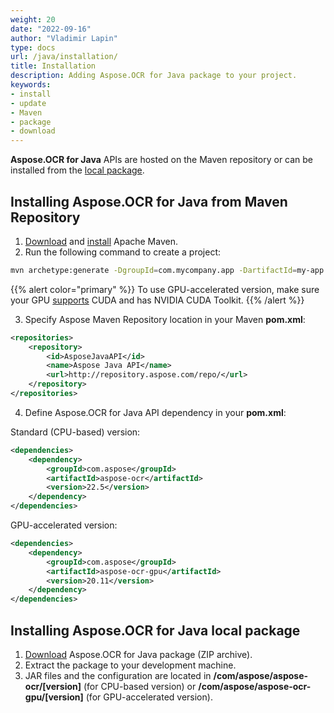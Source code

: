 ```yaml
---
weight: 20
date: "2022-09-16"
author: "Vladimir Lapin"
type: docs
url: /java/installation/
title: Installation
description: Adding Aspose.OCR for Java package to your project.
keywords:
- install
- update
- Maven
- package
- download
---
```


**Aspose.OCR for Java** APIs are hosted on the Maven repository or can be installed from the [local package](https://releases.aspose.com/ocr/java/).

## Installing Aspose.OCR for Java from Maven Repository

1. [Download](https://maven.apache.org/download.cgi) and [install](https://maven.apache.org/install.html) Apache Maven.
2. Run the following command to create a project:

```bash
mvn archetype:generate -DgroupId=com.mycompany.app -DartifactId=my-app -DarchetypeArtifactId=maven-archetype-quickstart -DarchetypeVersion=1.4 -DinteractiveMode=false
```

{{% alert color="primary" %}} 
To use GPU-accelerated version, make sure your GPU [supports](/ocr/java/installation/gpu/) CUDA and has NVIDIA CUDA Toolkit.
{{% /alert %}} 

3. Specify Aspose Maven Repository location in your Maven **pom.xml**:

```xml
<repositories>
    <repository>
        <id>AsposeJavaAPI</id>
        <name>Aspose Java API</name>
        <url>http://repository.aspose.com/repo/</url>
    </repository>
</repositories>
```

4. Define Aspose.OCR for Java API dependency in your **pom.xml**:

Standard (CPU-based) version:

```xml
<dependencies>
    <dependency>
        <groupId>com.aspose</groupId>
        <artifactId>aspose-ocr</artifactId>
        <version>22.5</version>
    </dependency>
</dependencies>
```

GPU-accelerated version:

```xml
<dependencies>
    <dependency>
        <groupId>com.aspose</groupId>
        <artifactId>aspose-ocr-gpu</artifactId>
        <version>20.11</version>
    </dependency>
</dependencies>
```

## Installing Aspose.OCR for Java local package

1. [Download](https://releases.aspose.com/ocr/java/) Aspose.OCR for Java package (ZIP archive).
2. Extract the package to your development machine.
3. JAR files and the configuration are located in **/com/aspose/aspose-ocr/[version]** (for CPU-based version) or **/com/aspose/aspose-ocr-gpu/[version]** (for GPU-accelerated version).
